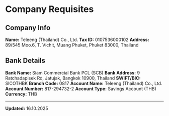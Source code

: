 # Company Requisites

## Company Info

**Name:** Teleeng (Thailand) Co., Ltd.
**Tax ID:** 0107536000102
**Address:** 89/545 Moo.6, T. Vichit, Muang Phuket, Phuket 83000, Thailand

## Bank Details

**Bank Name:** Siam Commercial Bank PCL (SCB)
**Bank Address:** 9 Ratchadapisek Rd, Jatujak, Bangkok 10900, Thailand
**SWIFT/BIC:** SICOTHBK
**Branch Code:** 0817
**Account Name:** Teleeng (Thailand) Co., Ltd.
**Account Number:** 817-294732-2
**Account Type:** Savings Account (THB)
**Currency:** THB

---

**Updated:** 16.10.2025
